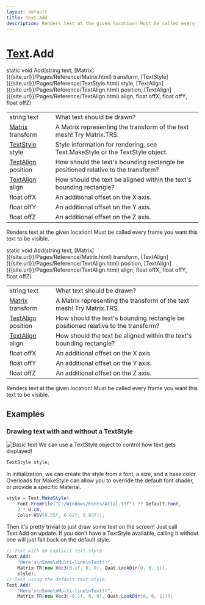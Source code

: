 ```yaml
---
layout: default
title: Text.Add
description: Renders text at the given location! Must be called every frame you want this text to be visible.
---
```

# [Text]({{site.url}}/Pages/Reference/Text.html).Add

<div class='signature' markdown='1'>
static void Add(string text, [Matrix]({{site.url}}/Pages/Reference/Matrix.html) transform, [TextStyle]({{site.url}}/Pages/Reference/TextStyle.html) style, [TextAlign]({{site.url}}/Pages/Reference/TextAlign.html) position, [TextAlign]({{site.url}}/Pages/Reference/TextAlign.html) align, float offX, float offY, float offZ)
</div>

|  |  |
|--|--|
|string text|What text should be drawn?|
|[Matrix]({{site.url}}/Pages/Reference/Matrix.html) transform|A Matrix representing the transform of the text mesh! Try Matrix.TRS.|
|[TextStyle]({{site.url}}/Pages/Reference/TextStyle.html) style|Style information for rendering, see Text.MakeStyle or the TextStyle object.|
|[TextAlign]({{site.url}}/Pages/Reference/TextAlign.html) position|How should the text's bounding rectangle be positioned relative to the transform?|
|[TextAlign]({{site.url}}/Pages/Reference/TextAlign.html) align|How should the text be aligned within the text's bounding rectangle?|
|float offX|An additional offset on the X axis.|
|float offY|An additional offset on the Y axis.|
|float offZ|An additional offset on the Z axis.|

Renders text at the given location! Must be called every frame you want this text to be visible.
<div class='signature' markdown='1'>
static void Add(string text, [Matrix]({{site.url}}/Pages/Reference/Matrix.html) transform, [TextAlign]({{site.url}}/Pages/Reference/TextAlign.html) position, [TextAlign]({{site.url}}/Pages/Reference/TextAlign.html) align, float offX, float offY, float offZ)
</div>

|  |  |
|--|--|
|string text|What text should be drawn?|
|[Matrix]({{site.url}}/Pages/Reference/Matrix.html) transform|A Matrix representing the transform of the text mesh! Try Matrix.TRS.|
|[TextAlign]({{site.url}}/Pages/Reference/TextAlign.html) position|How should the text's bounding rectangle be positioned relative to the transform?|
|[TextAlign]({{site.url}}/Pages/Reference/TextAlign.html) align|How should the text be aligned within the text's bounding rectangle?|
|float offX|An additional offset on the X axis.|
|float offY|An additional offset on the Y axis.|
|float offZ|An additional offset on the Z axis.|

Renders text at the given location! Must be called every frame you want this text to be visible.




## Examples

### Drawing text with and without a TextStyle
![Basic text]({{site.url}}/img/screenshots/BasicText.jpg)
We can use a TextStyle object to control how text gets displayed!
```csharp
TextStyle style;
```
In initialization, we can create the style from a font, a size,
and a base color. Overloads for MakeStyle can allow you to
override the default font shader, or provide a specific Material.
```csharp
style = Text.MakeStyle(
	Font.FromFile("C:/Windows/Fonts/Arial.ttf") ?? Default.Font, 
	2 * U.cm,
	Color.HSV(0.55f, 0.62f, 0.93f));
```
Then it's pretty trivial to just draw some text on the screen! Just call
Text.Add on update. If you don't have a TextStyle available, calling it
without one will just fall back on the default style.
```csharp
// Text with an explicit text style
Text.Add(
	"Here's\nSome\nMulti-line\nText!!", 
	Matrix.TR(new Vec3(0.1f, 0, 0), Quat.LookDir(0, 0, 1)),
	style);
// Text using the default text style
Text.Add(
	"Here's\nSome\nMulti-line\nText!!", 
	Matrix.TR(new Vec3(-0.1f, 0, 0), Quat.LookDir(0, 0, 1)));
```

